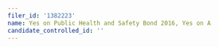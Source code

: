 ```yaml
---
filer_id: '1382223'
name: Yes on Public Health and Safety Bond 2016, Yes on A
candidate_controlled_id: ''
---
```

